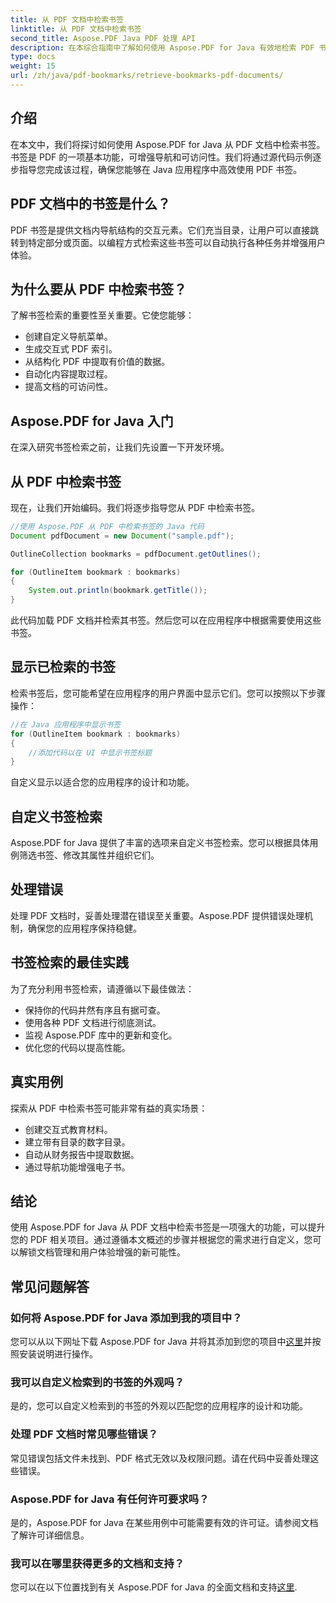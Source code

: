 ```yaml
---
title: 从 PDF 文档中检索书签
linktitle: 从 PDF 文档中检索书签
second_title: Aspose.PDF Java PDF 处理 API
description: 在本综合指南中了解如何使用 Aspose.PDF for Java 有效地检索 PDF 书签。
type: docs
weight: 15
url: /zh/java/pdf-bookmarks/retrieve-bookmarks-pdf-documents/
---
```


## 介绍

在本文中，我们将探讨如何使用 Aspose.PDF for Java 从 PDF 文档中检索书签。书签是 PDF 的一项基本功能，可增强导航和可访问性。我们将通过源代码示例逐步指导您完成该过程，确保您能够在 Java 应用程序中高效使用 PDF 书签。

## PDF 文档中的书签是什么？

PDF 书签是提供文档内导航结构的交互元素。它们充当目录，让用户可以直接跳转到特定部分或页面。以编程方式检索这些书签可以自动执行各种任务并增强用户体验。

## 为什么要从 PDF 中检索书签？

了解书签检索的重要性至关重要。它使您能够：

- 创建自定义导航菜单。
- 生成交互式 PDF 索引。
- 从结构化 PDF 中提取有价值的数据。
- 自动化内容提取过程。
- 提高文档的可访问性。

## Aspose.PDF for Java 入门

在深入研究书签检索之前，让我们先设置一下开发环境。

## 从 PDF 中检索书签

现在，让我们开始编码。我们将逐步指导您从 PDF 中检索书签。

```java
//使用 Aspose.PDF 从 PDF 中检索书签的 Java 代码
Document pdfDocument = new Document("sample.pdf");

OutlineCollection bookmarks = pdfDocument.getOutlines();

for (OutlineItem bookmark : bookmarks)
{
    System.out.println(bookmark.getTitle());
}
```

此代码加载 PDF 文档并检索其书签。然后您可以在应用程序中根据需要使用这些书签。

## 显示已检索的书签

检索书签后，您可能希望在应用程序的用户界面中显示它们。您可以按照以下步骤操作：

```java
//在 Java 应用程序中显示书签
for (OutlineItem bookmark : bookmarks)
{
    //添加代码以在 UI 中显示书签标题
}
```

自定义显示以适合您的应用程序的设计和功能。

## 自定义书签检索

Aspose.PDF for Java 提供了丰富的选项来自定义书签检索。您可以根据具体用例筛选书签、修改其属性并组织它们。

## 处理错误

处理 PDF 文档时，妥善处理潜在错误至关重要。Aspose.PDF 提供错误处理机制，确保您的应用程序保持稳健。

## 书签检索的最佳实践

为了充分利用书签检索，请遵循以下最佳做法：

- 保持你的代码井然有序且有据可查。
- 使用各种 PDF 文档进行彻底测试。
- 监视 Aspose.PDF 库中的更新和变化。
- 优化您的代码以提高性能。

## 真实用例

探索从 PDF 中检索书签可能非常有益的真实场景：

- 创建交互式教育材料。
- 建立带有目录的数字目录。
- 自动从财务报告中提取数据。
- 通过导航功能增强电子书。

## 结论

使用 Aspose.PDF for Java 从 PDF 文档中检索书签是一项强大的功能，可以提升您的 PDF 相关项目。通过遵循本文概述的步骤并根据您的需求进行自定义，您可以解锁文档管理和用户体验增强的新可能性。

## 常见问题解答

### 如何将 Aspose.PDF for Java 添加到我的项目中？

您可以从以下网址下载 Aspose.PDF for Java 并将其添加到您的项目中[这里](https://releases.aspose.com/pdf/java/)并按照安装说明进行操作。

### 我可以自定义检索到的书签的外观吗？

是的，您可以自定义检索到的书签的外观以匹配您的应用程序的设计和功能。

### 处理 PDF 文档时常见哪些错误？

常见错误包括文件未找到、PDF 格式无效以及权限问题。请在代码中妥善处理这些错误。

### Aspose.PDF for Java 有任何许可要求吗？

是的，Aspose.PDF for Java 在某些用例中可能需要有效的许可证。请参阅文档了解许可详细信息。

### 我可以在哪里获得更多的文档和支持？

您可以在以下位置找到有关 Aspose.PDF for Java 的全面文档和支持[这里](https://reference.aspose.com/pdf/java/).
